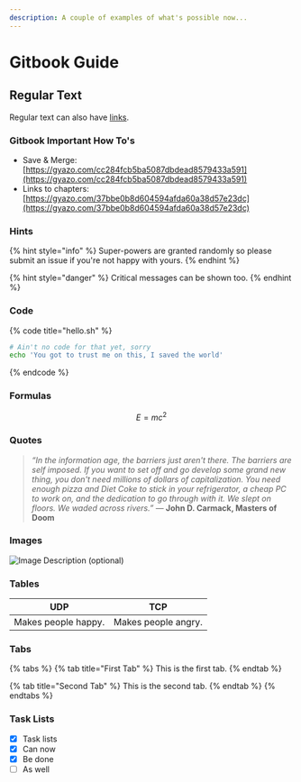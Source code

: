 ```yaml
---
description: A couple of examples of what's possible now...
---
```


# Gitbook Guide

## Regular Text

Regular text can also have [links](https://github.com/vis2k/Mirror).

### Gitbook Important How To's

* Save & Merge: [https://gyazo.com/cc284fcb5ba5087dbdead8579433a591](https://gyazo.com/cc284fcb5ba5087dbdead8579433a591)
* Links to chapters: [https://gyazo.com/37bbe0b8d604594afda60a38d57e23dc](https://gyazo.com/37bbe0b8d604594afda60a38d57e23dc)

### Hints

{% hint style="info" %}
&#x20;Super-powers are granted randomly so please submit an issue if you're not happy with yours.
{% endhint %}

{% hint style="danger" %}
Critical messages can be shown too.
{% endhint %}

### Code

{% code title="hello.sh" %}
```bash
# Ain't no code for that yet, sorry
echo 'You got to trust me on this, I saved the world'
```
{% endcode %}

### Formulas

$$
E = mc^2
$$

### Quotes

> _“In the information age, the barriers just aren't there. The barriers are self imposed. If you want to set off and go develop some grand new thing, you don't need millions of dollars of capitalization. You need enough pizza and Diet Coke to stick in your refrigerator, a cheap PC to work on, and the dedication to go through with it. We slept on floors. We waded across rivers.”_ ― **John D. Carmack, Masters of Doom**

### Images

![Image Description (optional)](<../.gitbook/assets/image (36).png>)

### Tables

| UDP                 | TCP                 |
| ------------------- | ------------------- |
| Makes people happy. | Makes people angry. |

### Tabs

{% tabs %}
{% tab title="First Tab" %}
This is the first tab.
{% endtab %}

{% tab title="Second Tab" %}
This is the second tab.
{% endtab %}
{% endtabs %}

### Task Lists

* [x] Task lists
* [x] Can now
* [x] Be done
* [ ] As well
